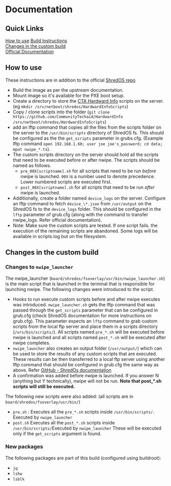 # Documentation

## Quick Links
[How to use](#how-to-use)
[Build Instructions](https://github.com/PartialVolume/shredos.x86_64?tab=readme-ov-file#compiling-shredos-and-burning-to-usb-stick-the-harder-way-)  
[Changes in the custom build](#changes-in-the-custom-build)  
[Official Documentation](https://github.com/PartialVolume/shredos.x86_64)  


## How to use
These instructions are in addition to the official [ShredOS repo](https://github.com/PartialVolume/shredos.x86_64)
- Build the image as per the upstream documentation.
- Mount image so it's available for the PXE boot setup.
- Create a directory to store the [CTA Hardward Info](https://github.com/CommunityTechaid/HardwardInfo) scripts on the server.
	(eg `mkdir /srv/netboot/shredos/HardwardInfoScripts`)
- Copy / clone scripts into the folder
	(`git clone https://github.com/CommunityTechaid/HardwardInfo /srv/netboot/shredos/HardwardInfoScripts`)
- add an lftp command that copies all the files from the scripts folder on the server to the `/usr/bin/scripts` directory of ShredOS fs. This should be configured as the the `get_scripts` parameter in grubs.cfg.  (Example lftp command `open 192.168.1.60; user joe joe's_password; cd data; mput nwipe_*.tx`).
- The custom scripts directory on the server should hold all the scripts that need to be executed before or after nwipe. The scripts should be named as follows. 
	- `pre_00X[scriptname].sh` for all scripts that need to be run *before* nwipe is launched. `00X` is a number used to denote precedence.  Lower numbered scripts are executed first. 
	- `post_00X[scriptname].sh` for all scripts that need to be run *after* nwipe is launched.
- Additionally, create a folder named `device_logs`  on the server. Configure an lftp command to fetch `device_\*.json` from `/usr/output` on the ShredOS fs to the `device_logs` folder. This should be configured in the `lftp` parameter of grub.cfg (along with the command to transfer nwipe_logs. Refer official documentation).  
- Note: Make sure the custom scripts are tested. If one script fails. the execution of the remaining scripts are abandoned. Some logs will be available in scripts.log but on the filesystem. 

## Changes in the custom build

### Changes to `nwipe_launcher`
The nwipe\_launcher (`board/shredos/fsoverlay/usr/bin/nwipe_launcher.sh`) is the main script that is launched in the terminal that is responsible for launching nwipe. The following changes were introduced to the script. 

- Hooks to run execute custom scripts before and after nwipe executes was introduced. `nwipe_launcher.sh` gets the lftp command that was passed through the `get_scripts` parameter that can be configured in grub.cfg (check ShredOS documentation for more instructions on grub.cfg). This parameter expects an `lftp` command to grab custom scripts from the local ftp server and place them in a scripts directory (`/urs/bin/scripts/`). All scripts named `pre_*.sh` will be executed before nwipe is launched and all scripts named `post_*.sh` will be executed after nwipe completes. 
- `nwipe_launcher` also creates an output folder (`/usr/output/`) which can be used to store the results of any custom scripts that are executed. These results can be then transferred to a local ftp server using another lftp command that should be configured in grub.cfg the same way as above. Refer [GitHub - ShredOs documentation](https://github.com/PartialVolume/shredos.x86_64?tab=readme-ov-file#transferring-nwipe-log-files-to-a-ftp-server)
- A confirmation was added before nwipe is launched. If you answer N (anything but Y technically), nwipe will not be run. **Note that post_*.sh scripts will still be executed.**

The following new scripts were also added: 
(all scripts are in `board/shredos/fsoverlay/usr/bin/`)
- `pre.sh` : Executes all the `pre_*.sh` scripts inside `/usr/bin/scripts/`. Executed by `nwipe_launcher`
- `post.sh` Executes all the `post_*.sh` scripts inside `/usr/bin/scripts/`Executed by `nwipe_launcher`
These will be executed only if the `get_scripts` argument is found.

### New packages

The following packages are part of this build (configured using buildroot):
- `jq`
- `lshw`
- `lsblk`

